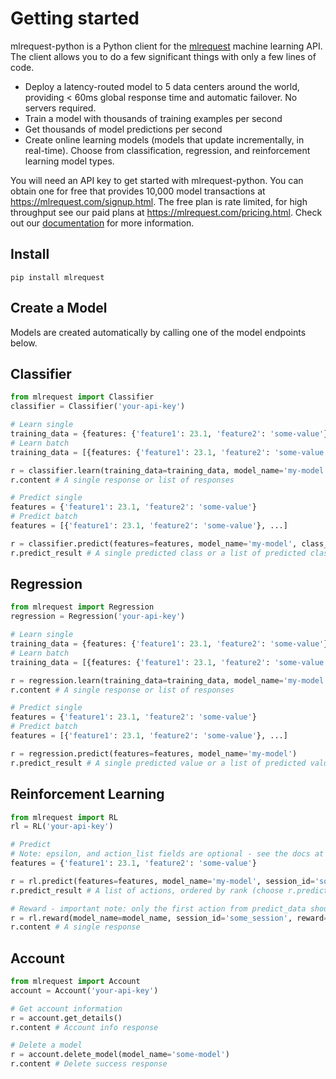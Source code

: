 # Getting started
mlrequest-python is a Python client for the [mlrequest](https://mlrequest.com) machine learning API. The client allows you to do a few significant things with only a few lines of code.

* Deploy a latency-routed model to 5 data centers around the world, providing < 60ms global response time and automatic failover. No servers required.
* Train a model with thousands of training examples per second
* Get thousands of model predictions per second
* Create online learning models (models that update incrementally, in real-time). Choose from classification, regression, and reinforcement learning model types.

You will need an API key to get started with mlrequest-python. You can obtain one for free that provides 10,000 model transactions at https://mlrequest.com/signup.html. The free plan is rate limited, for high throughput see our paid plans at https://mlrequest.com/pricing.html. Check out our [documentation](https://docs.mlrequest.com) for more information.

## Install
```
pip install mlrequest
```
## Create a Model
Models are created automatically by calling one of the model endpoints below.

## Classifier
```python
from mlrequest import Classifier
classifier = Classifier('your-api-key')

# Learn single
training_data = {features: {'feature1': 23.1, 'feature2': 'some-value'}, 'label': 1}
# Learn batch
training_data = [{features: {'feature1': 23.1, 'feature2': 'some-value'}, 'label': 1}, ...]

r = classifier.learn(training_data=training_data, model_name='my-model', class_count=2)
r.content # A single response or list of responses

# Predict single
features = {'feature1': 23.1, 'feature2': 'some-value'}
# Predict batch
features = [{'feature1': 23.1, 'feature2': 'some-value'}, ...]

r = classifier.predict(features=features, model_name='my-model', class_count=2)
r.predict_result # A single predicted class or a list of predicted classes
```

## Regression
```python
from mlrequest import Regression
regression = Regression('your-api-key')

# Learn single
training_data = {features: {'feature1': 23.1, 'feature2': 'some-value'}, 'label': 1.25}
# Learn batch
training_data = [{features: {'feature1': 23.1, 'feature2': 'some-value'}, 'label': 1.25}, ...]

r = regression.learn(training_data=training_data, model_name='my-model')
r.content # A single response or list of responses

# Predict single
features = {'feature1': 23.1, 'feature2': 'some-value'}
# Predict batch
features = [{'feature1': 23.1, 'feature2': 'some-value'}, ...]

r = regression.predict(features=features, model_name='my-model')
r.predict_result # A single predicted value or a list of predicted values
```

## Reinforcement Learning
```python
from mlrequest import RL
rl = RL('your-api-key')

# Predict
# Note: epsilon, and action_list fields are optional - see the docs at https://docs.mlrequest.com for more information
features = {'feature1': 23.1, 'feature2': 'some-value'}

r = rl.predict(features=features, model_name='my-model', session_id='some-session-id', negative_reward=0, action_count=2)
r.predict_result # A list of actions, ordered by rank (choose r.predict_data[0] for the best action)

# Reward - important note: only the first action from predict_data should be rewarded. Other actions can be used but should not be rewarded.
r = rl.reward(model_name=model_name, session_id='some_session', reward=1)
r.content # A single response
```

## Account
```python
from mlrequest import Account
account = Account('your-api-key')

# Get account information
r = account.get_details()
r.content # Account info response

# Delete a model
r = account.delete_model(model_name='some-model')
r.content # Delete success response
```
